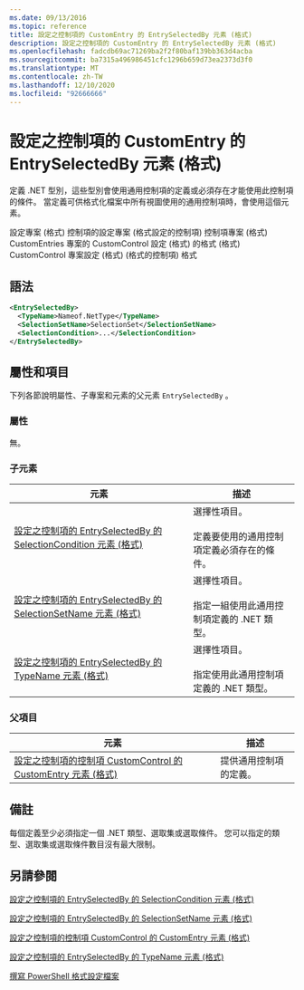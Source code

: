 ```yaml
---
ms.date: 09/13/2016
ms.topic: reference
title: 設定之控制項的 CustomEntry 的 EntrySelectedBy 元素 (格式)
description: 設定之控制項的 CustomEntry 的 EntrySelectedBy 元素 (格式)
ms.openlocfilehash: fadcdb69ac71269ba2f2f80baf139bb363d4acba
ms.sourcegitcommit: ba7315a496986451cfc1296b659d73ea2373d3f0
ms.translationtype: MT
ms.contentlocale: zh-TW
ms.lasthandoff: 12/10/2020
ms.locfileid: "92666666"
---
```

# <a name="entryselectedby-element-for-customentry-for-controls-for-configuration-format"></a>設定之控制項的 CustomEntry 的 EntrySelectedBy 元素 (格式)

定義 .NET 型別，這些型別會使用通用控制項的定義或必須存在才能使用此控制項的條件。 當定義可供格式化檔案中所有視圖使用的通用控制項時，會使用這個元素。

設定專案 (格式) 控制項的設定專案 (格式設定的控制項) 控制項專案 (格式) CustomEntries 專案的 CustomControl 設定 (格式) 的格式 (格式) CustomControl 專案設定 (格式)  (格式的控制項) 格式

## <a name="syntax"></a>語法

```xml
<EntrySelectedBy>
  <TypeName>Nameof.NetType</TypeName>
  <SelectionSetName>SelectionSet</SelectionSetName>
  <SelectionCondition>...</SelectionCondition>
</EntrySelectedBy>
```

## <a name="attributes-and-elements"></a>屬性和項目

下列各節說明屬性、子專案和元素的父元素 `EntrySelectedBy` 。

### <a name="attributes"></a>屬性

無。

### <a name="child-elements"></a>子元素

|元素|描述|
|-------------|-----------------|
|[設定之控制項的 EntrySelectedBy 的 SelectionCondition 元素 (格式)](./selectioncondition-element-for-entryselectedby-for-controls-for-configuration-format.md)|選擇性項目。<br /><br /> 定義要使用的通用控制項定義必須存在的條件。|
|[設定之控制項的 EntrySelectedBy 的 SelectionSetName 元素 (格式)](./selectionsetname-element-for-selectioncondition-for-controls-for-configuration-format.md)|選擇性項目。<br /><br /> 指定一組使用此通用控制項定義的 .NET 類型。|
|[設定之控制項的 EntrySelectedBy 的 TypeName 元素 (格式)](./typename-element-for-entryselectedby-for-controls-for-configuration-format.md)|選擇性項目。<br /><br /> 指定使用此通用控制項定義的 .NET 類型。|

### <a name="parent-elements"></a>父項目

|元素|描述|
|-------------|-----------------|
|[設定之控制項的控制項 CustomControl 的 CustomEntry 元素 (格式)](./customentry-element-for-customcontrol-for-controls-for-configuration-format.md)|提供通用控制項的定義。|

## <a name="remarks"></a>備註

每個定義至少必須指定一個 .NET 類型、選取集或選取條件。 您可以指定的類型、選取集或選取條件數目沒有最大限制。

## <a name="see-also"></a>另請參閱

[設定之控制項的 EntrySelectedBy 的 SelectionCondition 元素 (格式)](./selectioncondition-element-for-entryselectedby-for-controls-for-configuration-format.md)

[設定之控制項的 EntrySelectedBy 的 SelectionSetName 元素 (格式)](./selectionsetname-element-for-selectioncondition-for-controls-for-configuration-format.md)

[設定之控制項的控制項 CustomControl 的 CustomEntry 元素 (格式)](./customentry-element-for-customcontrol-for-controls-for-configuration-format.md)

[設定之控制項的 EntrySelectedBy 的 TypeName 元素 (格式)](./typename-element-for-selectioncondition-for-controls-for-configuration-format.md)

[撰寫 PowerShell 格式設定檔案](./writing-a-powershell-formatting-file.md)
